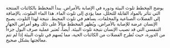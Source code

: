 يوضح المخطط تلوث البيئة ودوره في الإصابة بالأمراض.  يبدأ المخطط بالكائنات المنتجة التي تتأثر بالمواد القابلة للتحلل، مما يؤدي إلى تلوث الماء.  هذا الماء الملوث، بالإضافة إلى الفضلات الصناعية والمخلفات، يساهم في تلوث المحيط.  نتيجة لهذا التلوث، يصبح الإنسان عرضة للإصابة بالأمراض،  ويُظهر المخطط مثالاً على ذلك وهو أمراض الجهاز التنفسي التي قد تصيب الإنسان نتيجة تلوث البيئة.  أيضاً، تُعتبر عملية صرف البول جزءاً من الدورة، حيث تُطرح الفضلات من الكائنات الحية، مما يُسهم في تلوث البيئة إذا لم تتم معالجتها بشكل صحيح.